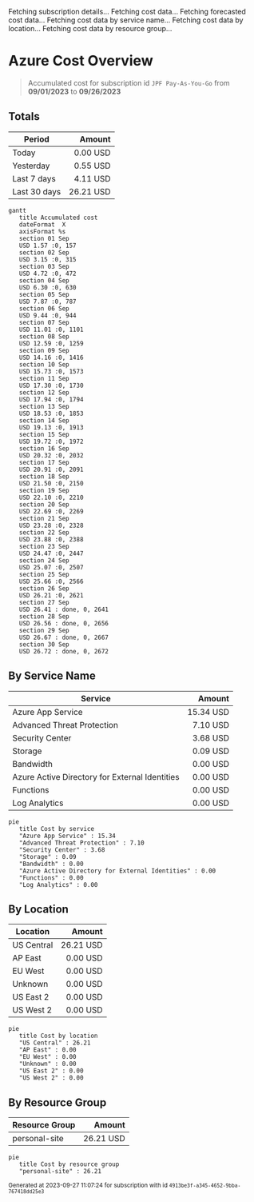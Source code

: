 Fetching subscription details...
Fetching cost data...
Fetching forecasted cost data...
Fetching cost data by service name...
Fetching cost data by location...
Fetching cost data by resource group...
# Azure Cost Overview

> Accumulated cost for subscription id `JPF Pay-As-You-Go` from **09/01/2023** to **09/26/2023**

## Totals

|Period|Amount|
|---|---:|
|Today|0.00 USD|
|Yesterday|0.55 USD|
|Last 7 days|4.11 USD|
|Last 30 days|26.21 USD|

```mermaid
gantt
   title Accumulated cost
   dateFormat  X
   axisFormat %s
   section 01 Sep
   USD 1.57 :0, 157
   section 02 Sep
   USD 3.15 :0, 315
   section 03 Sep
   USD 4.72 :0, 472
   section 04 Sep
   USD 6.30 :0, 630
   section 05 Sep
   USD 7.87 :0, 787
   section 06 Sep
   USD 9.44 :0, 944
   section 07 Sep
   USD 11.01 :0, 1101
   section 08 Sep
   USD 12.59 :0, 1259
   section 09 Sep
   USD 14.16 :0, 1416
   section 10 Sep
   USD 15.73 :0, 1573
   section 11 Sep
   USD 17.30 :0, 1730
   section 12 Sep
   USD 17.94 :0, 1794
   section 13 Sep
   USD 18.53 :0, 1853
   section 14 Sep
   USD 19.13 :0, 1913
   section 15 Sep
   USD 19.72 :0, 1972
   section 16 Sep
   USD 20.32 :0, 2032
   section 17 Sep
   USD 20.91 :0, 2091
   section 18 Sep
   USD 21.50 :0, 2150
   section 19 Sep
   USD 22.10 :0, 2210
   section 20 Sep
   USD 22.69 :0, 2269
   section 21 Sep
   USD 23.28 :0, 2328
   section 22 Sep
   USD 23.88 :0, 2388
   section 23 Sep
   USD 24.47 :0, 2447
   section 24 Sep
   USD 25.07 :0, 2507
   section 25 Sep
   USD 25.66 :0, 2566
   section 26 Sep
   USD 26.21 :0, 2621
   section 27 Sep
   USD 26.41 : done, 0, 2641
   section 28 Sep
   USD 26.56 : done, 0, 2656
   section 29 Sep
   USD 26.67 : done, 0, 2667
   section 30 Sep
   USD 26.72 : done, 0, 2672
```

## By Service Name

|Service|Amount|
|---|---:|
|Azure App Service|15.34 USD|
|Advanced Threat Protection|7.10 USD|
|Security Center|3.68 USD|
|Storage|0.09 USD|
|Bandwidth|0.00 USD|
|Azure Active Directory for External Identities|0.00 USD|
|Functions|0.00 USD|
|Log Analytics|0.00 USD|

```mermaid
pie
   title Cost by service
   "Azure App Service" : 15.34
   "Advanced Threat Protection" : 7.10
   "Security Center" : 3.68
   "Storage" : 0.09
   "Bandwidth" : 0.00
   "Azure Active Directory for External Identities" : 0.00
   "Functions" : 0.00
   "Log Analytics" : 0.00
```

## By Location

|Location|Amount|
|---|---:|
|US Central|26.21 USD|
|AP East|0.00 USD|
|EU West|0.00 USD|
|Unknown|0.00 USD|
|US East 2|0.00 USD|
|US West 2|0.00 USD|

```mermaid
pie
   title Cost by location
   "US Central" : 26.21
   "AP East" : 0.00
   "EU West" : 0.00
   "Unknown" : 0.00
   "US East 2" : 0.00
   "US West 2" : 0.00
```

## By Resource Group

|Resource Group|Amount|
|---|---:|
|personal-site|26.21 USD|

```mermaid
pie
   title Cost by resource group
   "personal-site" : 26.21
```

<sup>Generated at 2023-09-27 11:07:24 for subscription with id `4913be3f-a345-4652-9bba-767418dd25e3`</sup>
